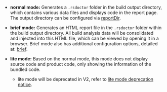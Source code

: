 - **normal mode:** Generates a `.rsdoctor` folder in the build output directory, which contains various data files and displays code in the report page. The output directory can be configured via [reportDir](/config/options/options#reportdir).

- **brief mode:** Generates an HTML report file in the `.rsdoctor` folder within the build output directory. All build analysis data will be consolidated and injected into this HTML file, which can be viewed by opening it in a browser. Brief mode also has additional configuration options, detailed at: [brief](/config/options/options#brief).

- **lite mode:** Based on the normal mode, this mode does not display source code and product code, only showing the information of the bundled code.
  - lite mode will be deprecated in V2, refer to [lite mode deprecation notice](/config/options/options-v2#lite).
